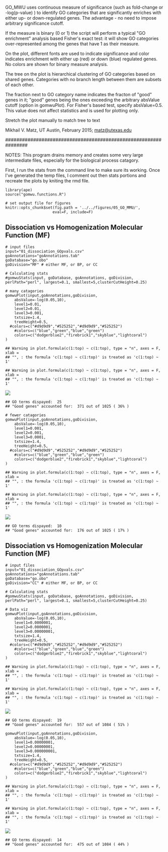 GO\_MWU uses continuous measure of significance (such as fold-change or
-log(p-value) ) to identify GO categories that are significantly
enriches with either up- or down-regulated genes. The advantage - no
need to impose arbitrary significance cutoff.

If the measure is binary (0 or 1) the script will perform a typical "GO
enrichment" analysis based Fisher's exact test: it will show GO
categories over-represented among the genes that have 1 as their
measure.

On the plot, different fonts are used to indicate significance and color
indicates enrichment with either up (red) or down (blue) regulated
genes. No colors are shown for binary measure analysis.

The tree on the plot is hierarchical clustering of GO categories based
on shared genes. Categories with no branch length between them are
subsets of each other.

The fraction next to GO category name indicates the fracton of "good"
genes in it; "good" genes being the ones exceeding the arbitrary
absValue cutoff (option in gomwuPlot). For Fisher's based test, specify
absValue=0.5. This value does not affect statistics and is used for
plotting only.

Stretch the plot manually to match tree to text

Mikhail V. Matz, UT Austin, February 2015; <matz@utexas.edu>

################################################################ 

NOTES: This program drains memory and creates some very large
intermediate files, especially for the biological process catagory.

First, I run the stats from the command line to make sure its working.
Once I've generated the temp files, I comment out then stats portions
and recreate the plots by kniting the rmd file.

    library(ape)
    source("gomwu.functions.R")

    # set output file for figures 
    knitr::opts_chunk$set(fig.path = '../../figures/05_GO_MMU/',
                         eval=F, include=F)

Dissociation vs Homogenization Molecular Function (MF)
------------------------------------------------------

    # input files
    input="01_dissociation_GOpvals.csv" 
    goAnnotations="goAnnotations.tab" 
    goDatabase="go.obo" 
    goDivision="MF" # either MF, or BP, or CC

    # Calculating stats
    #gomwuStats(input, goDatabase, goAnnotations, goDivision, perlPath="perl", largest=0.1, smallest=5,clusterCutHeight=0.25)  

    # many catagories
    gomwuPlot(input,goAnnotations,goDivision,
        absValue=-log(0.05,10),  
        level1=0.01, 
        level2=0.01, 
        level3=0.001, 
        txtsize=1.4,    
        treeHeight=0.5, 
      #colors=c("#d9d9d9","#525252","#d9d9d9","#525252")
        #colors=c("blue","green","blue","green") 
        colors=c("dodgerblue2","firebrick1","skyblue","lightcoral") 
    )

    ## Warning in plot.formula(c(1:top) ~ c(1:top), type = "n", axes = F, xlab =
    ## "", : the formula 'c(1:top) ~ c(1:top)' is treated as 'c(1:top) ~ 1'

    ## Warning in plot.formula(c(1:top) ~ c(1:top), type = "n", axes = F, xlab =
    ## "", : the formula 'c(1:top) ~ c(1:top)' is treated as 'c(1:top) ~ 1'

![](../../figures/05_GO_MMU/MF-1.png)

    ## GO terms dispayed:  25 
    ## "Good genes" accounted for:  371 out of 1025 ( 36% )

    # fewer catagories
    gomwuPlot(input,goAnnotations,goDivision,
        absValue=-log(0.05,10),  
        level1=0.001, 
        level2=0.001, 
        level3=0.0001, 
        txtsize=1.4,    
        treeHeight=0.5, 
      #colors=c("#d9d9d9","#525252","#d9d9d9","#525252")
        #colors=c("blue","green","blue","green") 
        colors=c("dodgerblue2","firebrick1","skyblue","lightcoral") 
    )

    ## Warning in plot.formula(c(1:top) ~ c(1:top), type = "n", axes = F, xlab =
    ## "", : the formula 'c(1:top) ~ c(1:top)' is treated as 'c(1:top) ~ 1'

    ## Warning in plot.formula(c(1:top) ~ c(1:top), type = "n", axes = F, xlab =
    ## "", : the formula 'c(1:top) ~ c(1:top)' is treated as 'c(1:top) ~ 1'

![](../../figures/05_GO_MMU/MF-2.png)

    ## GO terms dispayed:  10 
    ## "Good genes" accounted for:  176 out of 1025 ( 17% )

Dissociation vs Homogenization Molecular Function (MF)
------------------------------------------------------

    # input files
    input="01_dissociation_GOpvals.csv" 
    goAnnotations="goAnnotations.tab" 
    goDatabase="go.obo" 
    goDivision="CC" # either MF, or BP, or CC

    # Calculating stats
    #gomwuStats(input, goDatabase, goAnnotations, goDivision, perlPath="perl", largest=0.1, smallest=5,clusterCutHeight=0.25)  

    # Data viz
    gomwuPlot(input,goAnnotations,goDivision,
        absValue=-log(0.05,10),  
        level1=0.0000001, 
        level2=0.0000001, 
        level3=0.00000001, 
        txtsize=1.4,    
        treeHeight=0.5, 
      #colors=c("#d9d9d9","#525252","#d9d9d9","#525252")
        #colors=c("blue","green","blue","green") 
        colors=c("dodgerblue2","firebrick1","skyblue","lightcoral") 
    )

    ## Warning in plot.formula(c(1:top) ~ c(1:top), type = "n", axes = F, xlab =
    ## "", : the formula 'c(1:top) ~ c(1:top)' is treated as 'c(1:top) ~ 1'

    ## Warning in plot.formula(c(1:top) ~ c(1:top), type = "n", axes = F, xlab =
    ## "", : the formula 'c(1:top) ~ c(1:top)' is treated as 'c(1:top) ~ 1'

![](../../figures/05_GO_MMU/CC-1.png)

    ## GO terms dispayed:  19 
    ## "Good genes" accounted for:  557 out of 1084 ( 51% )

    gomwuPlot(input,goAnnotations,goDivision,
        absValue=-log(0.05,10),  
        level1=0.00000001, 
        level2=0.00000001, 
        level3=0.000000001, 
        txtsize=1.4,    
        treeHeight=0.5, 
      #colors=c("#d9d9d9","#525252","#d9d9d9","#525252")
        #colors=c("blue","green","blue","green") 
        colors=c("dodgerblue2","firebrick1","skyblue","lightcoral") 
    )

    ## Warning in plot.formula(c(1:top) ~ c(1:top), type = "n", axes = F, xlab =
    ## "", : the formula 'c(1:top) ~ c(1:top)' is treated as 'c(1:top) ~ 1'

    ## Warning in plot.formula(c(1:top) ~ c(1:top), type = "n", axes = F, xlab =
    ## "", : the formula 'c(1:top) ~ c(1:top)' is treated as 'c(1:top) ~ 1'

![](../../figures/05_GO_MMU/CC-2.png)

    ## GO terms dispayed:  14 
    ## "Good genes" accounted for:  475 out of 1084 ( 44% )

